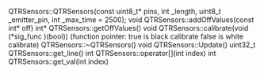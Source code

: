 QTRSensors::QTRSensors(const uint8_t* pins, int _length, uint8_t _emitter_pin, int _max_time = 2500);
void QTRSensors::addOffValues(const int* off)
int* QTRSensors::getOffValues()
void QTRSensors::calibrate(void (*sig_func )(bool)) (function pointer: true is black calibrate false is white calibrate)
QTRSensors::~QTRSensors()
void QTRSensors::Update()
uint32_t QTRSensors::get_line()
int QTRSensors::operator[](int index)
int QTRSensors::get_val(int index)
